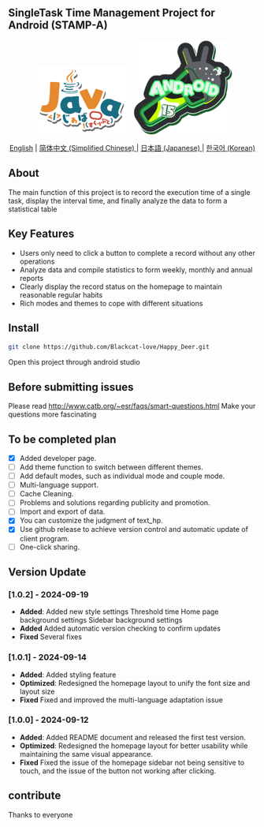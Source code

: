 ## SingleTask Time Management Project for Android (STAMP-A)

<p align="center">
    <img src="docs_assets/Java.png" alt="Java" width="200px"/>
    <img src="docs_assets/Android.png" alt="Android" width="200px">
</p>

<p align="center">
<a href="README.md">English</a> | <a href="README-zh.md"> 简体中文 (Simplified Chinese) </a> | <a href="README-ja.md"> 日本語 (Japanese) </a> | <a href="README-kokr.md"> 한국어 (Korean) </a>
</p>

## About
The main function of this project is to record the execution time of a single task, display the interval time, and finally analyze the data to form a statistical table


## Key Features

- Users only need to click a button to complete a record without any other operations
- Analyze data and compile statistics to form weekly, monthly and annual reports
- Clearly display the record status on the homepage to maintain reasonable regular habits
- Rich modes and themes to cope with different situations

## Install

```bash
git clone https://github.com/Blackcat-love/Happy_Deer.git
```
Open this project through android studio

## Before submitting issues
Please read http://www.catb.org/~esr/faqs/smart-questions.html Make your questions more fascinating


## To be completed plan
- [x] Added developer page.
- [ ] Add theme function to switch between different themes.
- [ ] Add default modes, such as individual mode and couple mode.
- [ ] Multi-language support.
- [ ] Cache Cleaning.
- [ ] Problems and solutions regarding publicity and promotion.
- [ ] Import and export of data.
- [x] You can customize the judgment of text_hp.
- [x] Use github release to achieve version control and automatic update of client program.
- [ ] One-click sharing.

## Version Update

### [1.0.2] - 2024-09-19
- **Added**: Added new style settings Threshold time Home page background settings Sidebar background settings
- **Added** Added automatic version checking to confirm updates
- **Fixed** Several fixes

### [1.0.1] - 2024-09-14
- **Added**: Added styling feature
- **Optimized**: Redesigned the homepage layout to unify the font size and layout size
- **Fixed** Fixed and improved the multi-language adaptation issue

### [1.0.0] - 2024-09-12
- **Added**: Added README document and released the first test version.
- **Optimized**: Redesigned the homepage layout for better usability while maintaining the same visual appearance.
- **Fixed** Fixed the issue of the homepage sidebar not being sensitive to touch, and the issue of the button not working after clicking.

## contribute
Thanks to everyone
